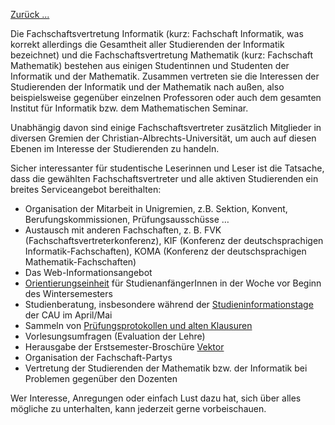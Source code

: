 [Zurück ...](#/markdown/de-DE/fs-infmath.md)

Die Fachschaftsvertretung Informatik (kurz: Fachschaft Informatik, was korrekt allerdings die Gesamtheit aller Studierenden der Informatik bezeichnet) und die Fachschaftsvertretung Mathematik (kurz: Fachschaft Mathematik) bestehen aus einigen Studentinnen und Studenten der Informatik und der Mathematik. Zusammen vertreten sie die Interessen der Studierenden der Informatik und der Mathematik nach außen, also beispielsweise gegenüber einzelnen Professoren oder auch dem gesamten Institut für Informatik bzw. dem Mathematischen Seminar. 

Unabhängig davon sind einige Fachschaftsvertreter zusätzlich Mitglieder in diversen Gremien der Christian-Albrechts-Universität, um auch auf diesen Ebenen im Interesse der Studierenden zu handeln. 

Sicher interessanter für studentische Leserinnen und Leser ist die Tatsache, dass die gewählten Fachschaftsvertreter und alle aktiven Studierenden ein breites Serviceangebot bereithalten: 

* Organisation der Mitarbeit in Unigremien, z.B. Sektion, Konvent, Berufungskommissionen, Prüfungsausschüsse …
* Austausch mit anderen Fachschaften, z. B. FVK (Fachschaftsvertreterkonferenz), KIF (Konferenz der deutschsprachigen Informatik-Fachschaften), KOMA (Konferenz der deutschsprachigen Mathematik-Fachschaften)
* Das Web-Informationsangebot
* [Orientierungseinheit](https://www.fs-infmath.uni-kiel.de/wiki/Vektor:Orientierungseinheit) für StudienanfängerInnen in der Woche vor Beginn des Wintersemesters
* Studienberatung, insbesondere während der [Studieninformationstage](https://www.fs-infmath.uni-kiel.de/wiki/Studien-Informations-Tage) der CAU im April/Mai
* Sammeln von [Prüfungsprotokollen und alten Klausuren](https://www.fs-infmath.uni-kiel.de/w/index.php?title=Protokolle/Klausuren)
* Vorlesungsumfragen (Evaluation der Lehre)
* Herausgabe der Erstsemester-Broschüre [Vektor](https://www.fs-infmath.uni-kiel.de/wiki/Vektor:Inhalt)
* Organisation der Fachschaft-Partys
* Vertretung der Studierenden der Mathematik bzw. der Informatik bei Problemen gegenüber den Dozenten

Wer Interesse, Anregungen oder einfach Lust dazu hat, sich über alles mögliche zu unterhalten, kann jederzeit gerne vorbeischauen.